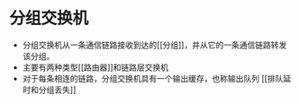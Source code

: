 # 分组交换机

- 分组交换机从一条通信链路接收到达的[[分组]]，并从它的一条通信链路转发该分组。
- 主要有两种类型[[路由器]]和链路层交换机
- 对于每条相连的链路，分组交换机具有一个输出缓存，也称输出队列
  [[排队延时和分组丢失]]
